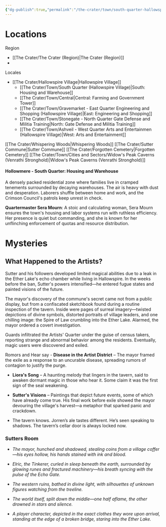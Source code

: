 ```yaml
---
{"dg-publish":true,"permalink":"/the-crater/town/south-quarter-hallowspire-village/"}
---
```




# Locations

Region
- [[The Crater/The Crater (Region)\|The Crater (Region)]]
- 
Locales
- [[The Crater/Hallowspire Village\|Hallowspire Village]]
    - [[The Crater/Town/South Quarter (Hallowspire Village)\|South: Housing and Warehouse]]
    - [[The Crater/Town/Central\|Central: Farming and Government Tower]]
    - [[The Crater/Town/Gravemarket - East Quarter Engineering and Shopping (Hallowspire Village)\|East: Engineering and Shopping]]
    - [[The Crater/Town/Stonegate - North Quarter Gate Defense and Militia Training\|North: Gate Defense and Militia Training]]
    - [[The Crater/Town/Ashveil - West Quarter Arts and Entertainmen (Hallowspire Village)\|West: Arts and Entertainment]]


[[The Crater/Whispering Woods\|Whispering Woods]]
[[The Crater/Sutter Commune\|Sutter Commune]]
[[The Crater/Forgotten Cemetery\|Forgotten Cemetery]]
[[The Crater/Town/Cities and Sectors/Widow's Peak Caverns (Venrathi Stronghold)\|Widow's Peak Caverns (Venrathi Stronghold)]]



#### Hollowmere - South Quarter: Housing and Warehouse

A densely packed residential zone where families live in cramped tenements surrounded by decaying warehouses. The air is heavy with dust and desperation. Laborers shuffle between home and work, and the Crimson Council's patrols keep unrest in check.

**Quartermaster Sera Mourn**: A stoic and calculating woman, Sera Mourn ensures the town's housing and labor systems run with ruthless efficiency. Her presence is quiet but commanding, and she is known for her unflinching enforcement of quotas and resource distribution.






# Mysteries

## **What Happened to the Artists?**

Sutter and his followers developed limited magical abilities due to a leak in the Ether Lake's echo chamber while living in Hallowspire. In the weeks before the ban, Sutter's powers intensified—he entered fugue states and painted visions of the future.

The mayor's discovery of the commune's secret came not from a public display, but from a confiscated sketchbook found during a routine inspection of the tavern. Inside were pages of surreal imagery—twisted depictions of divine symbols, distorted portraits of village leaders, and one chilling image: the Spire of Law crumbling into the Ether Lake. Alarmed, the mayor ordered a covert investigation.

Guards infiltrated the Artists' Quarter under the guise of census takers, reporting strange and abnormal behavior among the residents. Eventually, magic users were discovered and exiled.


Romors and Hear say
    - **Disease in the Artist District** – The mayor framed the exile as a response to an uncurable disease, spreading rumors of contagion to justify the purge.
    
- **Liora's Song** – A haunting melody that lingers in the tavern, said to awaken dormant magic in those who hear it. Some claim it was the first sign of the seal weakening.
    
- **Sutter's Visions** – Paintings that depict future events, some of which have already come true. His final work before exile showed the mayor devouring the village's harvest—a metaphor that sparked panic and crackdown.
    
- The tavern knows. Jorren’s ale tastes different. He’s seen speaking to shadows. The tavern’s cellar door is always locked now.




### Sutters Room

- _The mayor, hunched and shadowed, stealing coins from a village coffer—his eyes hollow, his hands stained with ink and blood._
    
- _Elric, the Tinkerer, curled in sleep beneath the earth, surrounded by glowing runes and fractured machinery—his breath syncing with the pulse of the Echo Gate._
    
- _The western ruins, bathed in divine light, with silhouettes of unknown figures watching from the treeline._
    
- _The world itself, split down the middle—one half aflame, the other drowned in stars and silence._
    
- _A player character, depicted in the exact clothes they wore upon arrival, standing at the edge of a broken bridge, staring into the Ether Lake._